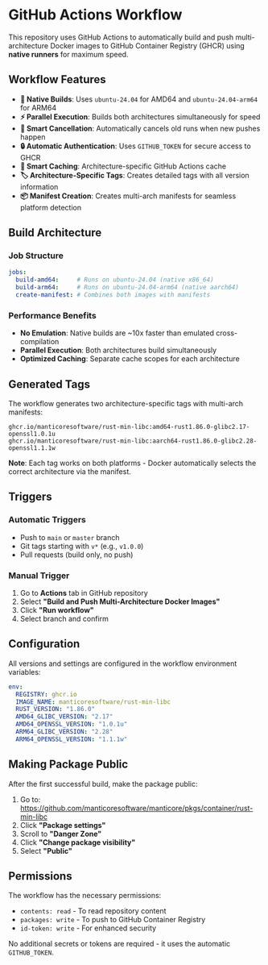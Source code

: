 # GitHub Actions Workflow

This repository uses GitHub Actions to automatically build and push multi-architecture Docker images to GitHub Container Registry (GHCR) using **native runners** for maximum speed.

## Workflow Features

- **🚀 Native Builds**: Uses `ubuntu-24.04` for AMD64 and `ubuntu-24.04-arm64` for ARM64
- **⚡ Parallel Execution**: Builds both architectures simultaneously for speed
- **🛑 Smart Cancellation**: Automatically cancels old runs when new pushes happen
- **🔒 Automatic Authentication**: Uses `GITHUB_TOKEN` for secure access to GHCR
- **💾 Smart Caching**: Architecture-specific GitHub Actions cache
- **🏷️ Architecture-Specific Tags**: Creates detailed tags with all version information
- **📦 Manifest Creation**: Creates multi-arch manifests for seamless platform detection

## Build Architecture

### Job Structure
```yaml
jobs:
  build-amd64:     # Runs on ubuntu-24.04 (native x86_64)
  build-arm64:     # Runs on ubuntu-24.04-arm64 (native aarch64) 
  create-manifest: # Combines both images with manifests
```

### Performance Benefits
- **No Emulation**: Native builds are ~10x faster than emulated cross-compilation
- **Parallel Execution**: Both architectures build simultaneously
- **Optimized Caching**: Separate cache scopes for each architecture

## Generated Tags

The workflow generates two architecture-specific tags with multi-arch manifests:

```
ghcr.io/manticoresoftware/rust-min-libc:amd64-rust1.86.0-glibc2.17-openssl1.0.1u
ghcr.io/manticoresoftware/rust-min-libc:aarch64-rust1.86.0-glibc2.28-openssl1.1.1w
```

**Note**: Each tag works on both platforms - Docker automatically selects the correct architecture via the manifest.

## Triggers

### Automatic Triggers
- Push to `main` or `master` branch
- Git tags starting with `v*` (e.g., `v1.0.0`)
- Pull requests (build only, no push)

### Manual Trigger
1. Go to **Actions** tab in GitHub repository
2. Select **"Build and Push Multi-Architecture Docker Images"**
3. Click **"Run workflow"**
4. Select branch and confirm

## Configuration

All versions and settings are configured in the workflow environment variables:

```yaml
env:
  REGISTRY: ghcr.io
  IMAGE_NAME: manticoresoftware/rust-min-libc
  RUST_VERSION: "1.86.0"
  AMD64_GLIBC_VERSION: "2.17"
  AMD64_OPENSSL_VERSION: "1.0.1u"
  ARM64_GLIBC_VERSION: "2.28"
  ARM64_OPENSSL_VERSION: "1.1.1w"
```

## Making Package Public

After the first successful build, make the package public:

1. Go to: https://github.com/manticoresoftware/manticore/pkgs/container/rust-min-libc
2. Click **"Package settings"**
3. Scroll to **"Danger Zone"**
4. Click **"Change package visibility"**
5. Select **"Public"**

## Permissions

The workflow has the necessary permissions:
- `contents: read` - To read repository content
- `packages: write` - To push to GitHub Container Registry
- `id-token: write` - For enhanced security

No additional secrets or tokens are required - it uses the automatic `GITHUB_TOKEN`.